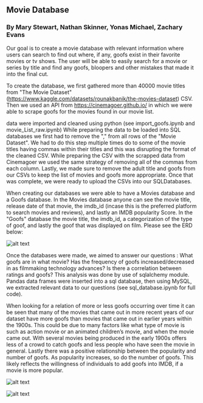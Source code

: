 <p align = 'center'><h2>Movie Database</h2></p>

<p align = 'center'><h3>By Mary Stewart, Nathan Skinner, Yonas Michael, Zachary Evans</h3></p>

Our goal is to create a movie database with relevant information where users can search to find out where, if any, goofs exist in their favorite movies or tv shows. The user will be able to easily search for a movie or series by title and find any goofs, bloopers and other mistakes that made it into the final cut.
 
To create the database, we first gathered more than 40000 movie titles from "The Movie Dataset"(https://www.kaggle.com/datasets/rounakbanik/the-movies-dataset) CSV.  Then we used an API from https://cinemagoer.github.io/ in which we were able to scrape goofs for the movies found in our movie list.

data were imported and cleaned using python (see import_goofs.ipynb and movie_List_raw.ipynb)
While preparing the data to be loaded into SQL databases we first had to remove the "," from all rows of the "Movie Dataset". We had to do this step multiple times do to some of the movie titles having commas within their titles and this was disrupting the format of the cleaned CSV. While preparing the CSV with the scrapped data from Cinemagoer we used the same strategy of removing all of the commas from each column. Lastly, we made sure to remove the adult title and goofs from our CSVs to keep the list of movies and goofs more appropriate.  Once that was complete, we were ready to upload the CSVs into our SQLDatabases.

When creating our databases we were able to have a Movies database and a Goofs  database. In the Movies database anyone can see the movie title, release date of that movie, the imdb_id (incase this is the preferred platform to search movies and reviews), and lastly an IMDB popularity Score. In the "Goofs" database the movie title, the imdb_id, a categorization of the type of goof, and lastly the goof that was displayed on film. Please see the ERD below:

![alt text](https://github.com/ymichael14/Project2_Group4/blob/cdeb25f5f2159ca3fb41f079998f643de26d1972/Project_Schema%20_Script/QuickDBD-Movie_GoofsSQL.png)

Once the databases were made, we aimed to answer our questions : What goofs are in what movie? Has the frequency of goofs increased/decreased in as filmmaking technology advances? Is there a correlation between ratings and goofs? This analysis was done by use of sqlalchemy module. Pandas data frames were inserted into a sql database, then using MySQL, we extracted relevant data to our questions (see sql_database.ipynb for full code).

When looking for a relation of more or less goofs occurring over time it can be seen that many of the movies that came out in more recent years of our dataset have more goofs than movies that came out in earlier years within the 1900s.  This could be due to many factors like what type of movie is such as action movie or an animated children’s movie, and when the movie came out.  With several movies being produced in the early 1900s offers less of a crowd to catch goofs and less people who have seen the movie in general. Lastly there was a positive relationship between the popularity and number of goofs. As popularity increases, so do the number of goofs. This likely reflects the willingness of individuals to add goofs into IMDB, if a movie is more popular.


![alt text](https://github.com/ymichael14/Project2_Group4/blob/main/plots/goofs_by_year.png)


![alt text](https://github.com/ymichael14/Project2_Group4/blob/main/plots/goofs_pop.png)

